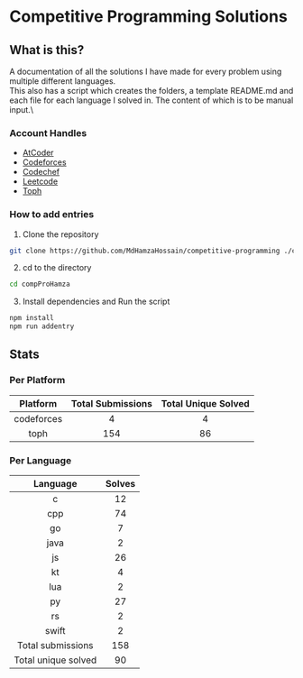 # Competitive Programming Solutions

## What is this?

A documentation of all the solutions I have made for every problem using multiple different languages.\
This also has a script which creates the folders, a template README.md and each file for each language I solved in. The content of which is to be manual input.\

### Account Handles

- [AtCoder](https://atcoder.jp/users/HamzaHossain)
- [Codeforces](https://codeforces.com/profile/hamzahossain)
- [Codechef](https://www.codechef.com/users/hamzahossain)
- [Leetcode](https://leetcode.com/u/hamzahossain/)
- [Toph](https://toph.co/u/hamzahossain)

### How to add entries

1. Clone the repository

```bash
git clone https://github.com/MdHamzaHossain/competitive-programming ./compProHamza
```

2. cd to the directory

```sh
cd compProHamza
```

3. Install dependencies and Run the script

```sh
npm install
npm run addentry
```

## Stats

### Per Platform

|  Platform  | Total Submissions | Total Unique Solved |
| :--------: | :---------------: | :-----------------: |
| codeforces |         4         |          4          |
|    toph    |        154        |          86         |

### Per Language

|       Language      | Solves |
| :-----------------: | :----: |
|          c          |   12   |
|         cpp         |   74   |
|          go         |    7   |
|         java        |    2   |
|          js         |   26   |
|          kt         |    4   |
|         lua         |    2   |
|          py         |   27   |
|          rs         |    2   |
|        swift        |    2   |
|  Total submissions  |   158  |
| Total unique solved |   90   |
